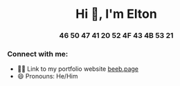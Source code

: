 <h1 align="center">Hi 👋, I'm Elton</h1>
<h3 align="center">46 50 47 41 20 52 4F 43 4B 53 21</h3>

<h3 align="left">Connect with me:</h3>
<p align="left">
</p>

- 👨‍💻 Link to my portfolio website [beeb.page](https://beeb.page)
- 😄 Pronouns: He/Him
